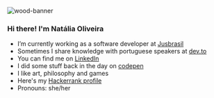 ![wood-banner](https://user-images.githubusercontent.com/24434214/181908881-7c3d5d0d-cfd6-49f0-96de-d24a6a628af9.jpg)
### Hi there! I'm Natália Oliveira
- I’m currently working as a software developer at [Jusbrasil](https://www.linkedin.com/company/jusbrasil/)
- Sometimes I share knowledge with portuguese speakers at [dev.to](https://dev.to/nfo94)
- You can find me on [LinkedIn](https://www.linkedin.com/in/nataliaferreiraoliveira/)
- I did some stuff back in the day on [codepen](https://codepen.io/nfo94)
- I like art, philosophy and games
- Here's my [Hackerrank profile](https://www.hackerrank.com/nfo94?hr_r=1)
- Pronouns: she/her
